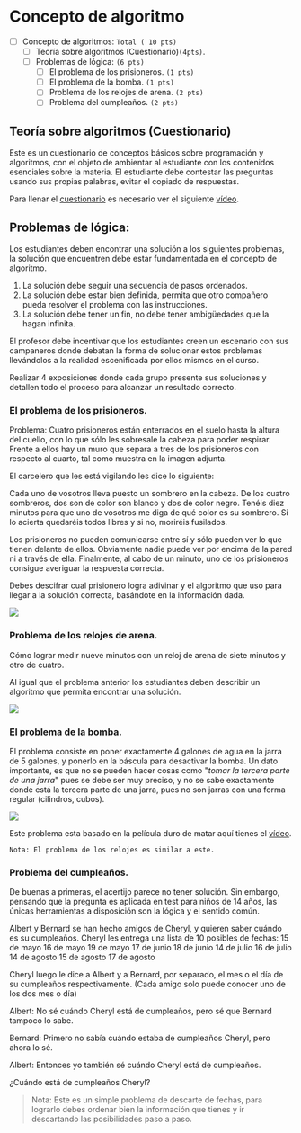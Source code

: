 # Concepto de algoritmo


* [ ] Concepto de algoritmos: `Total ( 10 pts)`
  * [ ] Teoría sobre algoritmos (Cuestionario)`(4pts)`.
  * [ ] Problemas de lógica: `(6 pts)`
    * [ ] El problema de los prisioneros. `(1 pts)`
    * [ ] El problema de la bomba. `(1 pts)`
    * [ ] Problema de los relojes de arena. `(2 pts)`
    * [ ] Problema del cumpleaños. `(2 pts)` 

## Teoría sobre algoritmos (Cuestionario)

Este es un cuestionario de conceptos básicos sobre programación y algoritmos, con el objeto de ambientar al estudiante con los contenidos esenciales sobre la materia. El estudiante debe contestar las preguntas usando sus propias palabras, evitar el copiado de respuestas.

Para llenar el [cuestionario](https://docs.google.com/forms/d/e/1FAIpQLScUQfH-U1ArNH2DUrGo6iEw5Z_9GXSb1Zaf2Tur-vVX1Rkw3w/viewform) es necesario ver el siguiente [vídeo](https://www.youtube.com/watch?v=U3CGMyjzlvM).

## Problemas de lógica: 

Los estudiantes deben encontrar una solución a los siguientes problemas,  la solución que encuentren debe estar fundamentada en el concepto de algoritmo.

1. La solución debe seguir una secuencia de pasos ordenados.
2. La solución debe estar bien definida, permita que otro compañero pueda resolver el problema con las instrucciones.
3. La solución debe tener un fin, no debe tener ambigüedades que la hagan infinita. 

El profesor debe incentivar que los estudiantes creen un escenario con sus campaneros donde debatan la forma de solucionar estos problemas llevándolos a la realidad escenificada por ellos mismos en el curso.

Realizar 4 exposiciones donde cada grupo presente sus soluciones y detallen todo el proceso para alcanzar un resultado correcto. 

### El problema de los prisioneros. 

Problema:
Cuatro prisioneros están enterrados en el suelo hasta la altura del cuello, con lo que sólo les sobresale la cabeza para poder respirar. Frente a ellos hay un muro que separa a tres de los prisioneros con respecto al cuarto, tal como muestra en la imagen adjunta.

El carcelero que les está vigilando les dice lo siguiente:

Cada uno de vosotros lleva puesto un sombrero en la cabeza. De los cuatro sombreros, dos son de color son blanco y dos de color negro. Tenéis diez minutos para que uno de vosotros me diga de qué color es su sombrero. Si lo acierta quedaréis todos libres y si no, moriréis fusilados.

Los prisioneros no pueden comunicarse entre sí y sólo pueden ver lo que tienen delante de ellos. Obviamente nadie puede ver por encima de la pared ni a través de ella. Finalmente, al cabo de un minuto, uno de los prisioneros consigue averiguar la respuesta correcta.

Debes descifrar  cual prisionero logra adivinar y el algoritmo que uso para llegar a la solución correcta, basándote en la información dada. 

![](https://static1.elcomercio.es/www/pre2017/multimedia/la_rioja/noticias/201611/18/media/cortadas/acertijo_xoptimizadax-km1D-U2170850333VqC-660x371@La%20Rioja.jpg)



### Problema de los relojes de arena. 

Cómo lograr medir nueve minutos con un reloj de arena de siete minutos y otro de cuatro.

Al igual que el problema anterior los estudiantes deben describir un algoritmo que permita encontrar una solución. 

![](https://i.ytimg.com/vi/2tO-zzusrFA/hqdefault.jpg)

### El problema de la bomba. 

El problema consiste en poner exactamente 4 galones de agua en la jarra de 5 galones, y ponerlo en la báscula para desactivar la bomba. Un dato importante, es que no se pueden hacer cosas como "*tomar la tercera parte de una jarra*"  pues se debe ser muy preciso, y no se sabe exactamente donde está la tercera parte de una jarra, pues no son jarras con una forma regular (cilindros, cubos).

![](http://www.matetam.com/sites/default/files/u4/DuroDeMatar_SolPaso_1.png)

Este problema esta basado en la película duro de matar aquí tienes el [vídeo](http://www.matetam.com/sites/default/files/videos/die_hard.mp4). 

`Nota: El problema de los relojes es similar a este.`



### Problema del cumpleaños. 

De buenas a primeras, el acertijo parece no tener solución. Sin embargo, pensando que la pregunta es aplicada en test para niños de 14 años, las únicas herramientas a disposición son la lógica y el sentido común.

Albert y Bernard se han hecho amigos de Cheryl, y quieren saber cuándo es su cumpleaños. Cheryl les entrega una lista de 10 posibles de fechas:
15 de mayo 16 de mayo 19 de mayo
17 de junio 18 de junio
14 de julio 16 de julio
14 de agosto 15 de agosto 17 de agosto

Cheryl luego le dice a Albert y a Bernard, por separado, el mes o el día de su cumpleaños respectivamente. (Cada amigo solo puede conocer uno de los dos mes o día)

Albert: No sé cuándo Cheryl está de cumpleaños, pero sé que Bernard tampoco lo sabe.

Bernard: Primero no sabía cuándo estaba de cumpleaños Cheryl, pero ahora lo sé.

Albert: Entonces yo también sé cuándo Cheryl está de cumpleaños.

¿Cuándo está de cumpleaños Cheryl?

> Nota: Este es un simple problema de descarte de fechas, para lograrlo debes ordenar bien la información que tienes y ir descartando las posibilidades paso a paso. 

